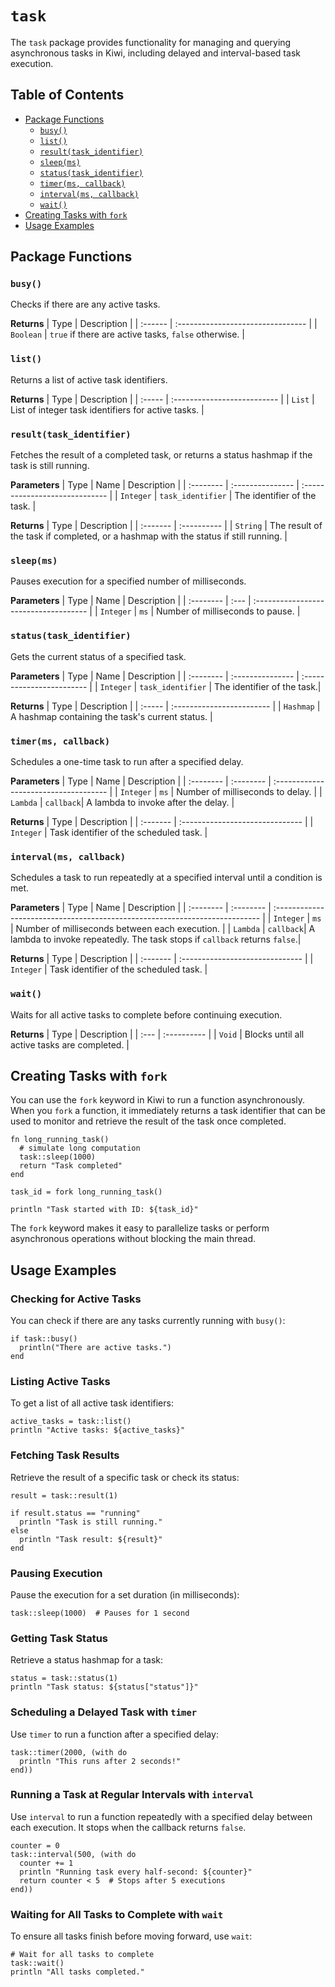 # `task`

The `task` package provides functionality for managing and querying asynchronous tasks in Kiwi, including delayed and interval-based task execution.

## Table of Contents

- [Package Functions](#package-functions)
  - [`busy()`](#busy)
  - [`list()`](#list)
  - [`result(task_identifier)`](#resulttask_identifier)
  - [`sleep(ms)`](#sleepms)
  - [`status(task_identifier)`](#statustask_identifier)
  - [`timer(ms, callback)`](#timerms-callback)
  - [`interval(ms, callback)`](#intervalms-callback)
  - [`wait()`](#wait)
- [Creating Tasks with `fork`](#creating-tasks-with-fork)
- [Usage Examples](#usage-examples)

## Package Functions

### `busy()`

Checks if there are any active tasks.

**Returns**
| Type    | Description                       |
| :------ | :-------------------------------- |
| `Boolean`  | `true` if there are active tasks, `false` otherwise. |

### `list()`

Returns a list of active task identifiers.

**Returns**
| Type   | Description                 |
| :----- | :-------------------------- |
| `List` | List of integer task identifiers for active tasks. |

### `result(task_identifier)`

Fetches the result of a completed task, or returns a status hashmap if the task is still running.

**Parameters**
| Type      | Name             | Description                    |
| :-------- | :--------------- | :----------------------------- |
| `Integer` | `task_identifier` | The identifier of the task.    |

**Returns**
| Type     | Description |
| :------- | :---------- |
| `String` | The result of the task if completed, or a hashmap with the status if still running. |

### `sleep(ms)`

Pauses execution for a specified number of milliseconds.

**Parameters**
| Type      | Name | Description                           |
| :-------- | :--- | :------------------------------------ |
| `Integer` | `ms` | Number of milliseconds to pause.      |

### `status(task_identifier)`

Gets the current status of a specified task.

**Parameters**
| Type      | Name             | Description               |
| :-------- | :--------------- | :------------------------ |
| `Integer` | `task_identifier` | The identifier of the task.|

**Returns**
| Type   | Description               |
| :----- | :------------------------ |
| `Hashmap` | A hashmap containing the task's current status. |

### `timer(ms, callback)`

Schedules a one-time task to run after a specified delay.

**Parameters**
| Type      | Name      | Description                           |
| :-------- | :-------- | :------------------------------------ |
| `Integer` | `ms`      | Number of milliseconds to delay.      |
| `Lambda`  | `callback`| A lambda to invoke after the delay.   |

**Returns**
| Type     | Description                     |
| :------- | :------------------------------ |
| `Integer` | Task identifier of the scheduled task. |

### `interval(ms, callback)`

Schedules a task to run repeatedly at a specified interval until a condition is met.

**Parameters**
| Type      | Name      | Description                                                                 |
| :-------- | :-------- | :-------------------------------------------------------------------------- |
| `Integer` | `ms`      | Number of milliseconds between each execution.                              |
| `Lambda`  | `callback`| A lambda to invoke repeatedly. The task stops if `callback` returns `false`.|

**Returns**
| Type     | Description                     |
| :------- | :------------------------------ |
| `Integer` | Task identifier of the scheduled task. |

### `wait()`

Waits for all active tasks to complete before continuing execution.

**Returns**
| Type | Description |
| :--- | :---------- |
| `Void` | Blocks until all active tasks are completed. |

## Creating Tasks with `fork`

You can use the `fork` keyword in Kiwi to run a function asynchronously. When you `fork` a function, it immediately returns a task identifier that can be used to monitor and retrieve the result of the task once completed.

```kiwi
fn long_running_task()
  # simulate long computation
  task::sleep(1000)
  return "Task completed"
end

task_id = fork long_running_task()

println "Task started with ID: ${task_id}"
```

The `fork` keyword makes it easy to parallelize tasks or perform asynchronous operations without blocking the main thread.

## Usage Examples

### Checking for Active Tasks

You can check if there are any tasks currently running with `busy()`:

```kiwi
if task::busy()
  println("There are active tasks.")
end
```

### Listing Active Tasks

To get a list of all active task identifiers:

```kiwi
active_tasks = task::list()
println "Active tasks: ${active_tasks}"
```

### Fetching Task Results

Retrieve the result of a specific task or check its status:

```kiwi
result = task::result(1)

if result.status == "running"
  println "Task is still running."
else
  println "Task result: ${result}"
end
```

### Pausing Execution

Pause the execution for a set duration (in milliseconds):

```kiwi
task::sleep(1000)  # Pauses for 1 second
```

### Getting Task Status

Retrieve a status hashmap for a task:

```kiwi
status = task::status(1)
println "Task status: ${status["status"]}"
```

### Scheduling a Delayed Task with `timer`

Use `timer` to run a function after a specified delay:

```kiwi
task::timer(2000, (with do
  println "This runs after 2 seconds!"
end))
```

### Running a Task at Regular Intervals with `interval`

Use `interval` to run a function repeatedly with a specified delay between each execution. It stops when the callback returns `false`.

```kiwi
counter = 0
task::interval(500, (with do
  counter += 1
  println "Running task every half-second: ${counter}"
  return counter < 5  # Stops after 5 executions
end))
```

### Waiting for All Tasks to Complete with `wait`

To ensure all tasks finish before moving forward, use `wait`:

```kiwi
# Wait for all tasks to complete
task::wait()
println "All tasks completed."
```